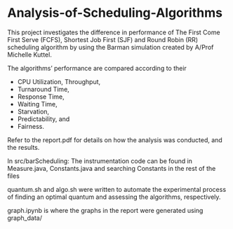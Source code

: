 # Analysis-of-Scheduling-Algorithms
This project investigates the difference in performance of The First Come First Serve (FCFS), Shortest Job First (SJF) and Round Robin (RR) scheduling algorithm by using the Barman simulation created by A/Prof Michelle Kuttel. 

The algorithms’ performance are compared according to their 
- CPU Utilization, Throughput,
- Turnaround Time,
- Response Time,
- Waiting Time,
- Starvation,
- Predictability, and
- Fairness.

Refer to the report.pdf for details on how the analysis was conducted, and the results. 

In src/barScheduling:
The instrumentation code can be found in Measure.java, Constants.java and searching Constants in the rest of the files

quantum.sh and algo.sh were written to automate the experimental process of finding an optimal quantum and assessing the algorithms, respectively.

graph.ipynb is where the graphs in the report were generated using graph_data/



